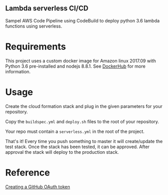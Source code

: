 Lambda serverless CI/CD 
------------------------

Sampel AWS Code Pipeline using CodeBuild to deploy python 3.6 lambda functions using serverless. 

Requirements
============
This project uses a custom docker image for Amazon linux 2017.09 with Python 3.6 pre-installed and nodejs 8.8.1.
See [DockerHub](https://hub.docker.com/r/onema/amazonlinux-numpy-lambda/) for more information.

Usage
=====
Create the cloud formation stack and plug in the given parameters for your repository. 

Copy the `buildspec.yml` and `deploy.sh` files to the root of your repository. 

Your repo must contain a `serverless.yml` in the root of the project. 

That's it! Every time you push something to master it will create/update the test stack. Once the stack has been tested, it can be approved. After approval the stack will deploy to the production stack. 

Reference
============
[Creating a GitHub OAuth token](https://help.github.com/articles/creating-a-personal-access-token-for-the-command-line/)
